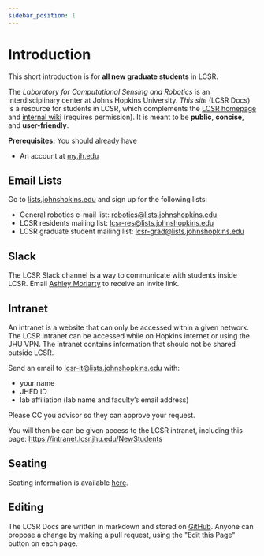 ```yaml
---
sidebar_position: 1
---
```


# Introduction

This short introduction is for **all new graduate students** in LCSR.

The _Laboratory for Computational Sensing and Robotics_ is an interdisciplinary
center at Johns Hopkins University. _This site_ (LCSR Docs) is a resource for
students in LCSR, which complements the [LCSR homepage](https://lcsr.jhu.edu)
and [internal wiki](https://intranet.lcsr.jhu.edu) (requires permission). It is
meant to be **public**, **concise**, and **user-friendly**.

**Prerequisites:** You should already have

- An account at [my.jh.edu](https://my.jh.edu/)

## Email Lists

Go to [lists.johnshokins.edu](https://lists.johnshopkins.edu/sympa) and sign up
for the following lists:

- General robotics e-mail list: robotics@lists.johnshopkins.edu
- LCSR residents mailing list: lcsr-res@lists.johnshopkins.edu
- LCSR graduate student mailing list: lcsr-grad@lists.johnshopkins.edu

## Slack

The LCSR Slack channel is a way to communicate with students inside LCSR.
Email [Ashley Moriarty](mailto:ashleymoriarty@jhu.edu) to receive an invite link.

## Intranet

An intranet is a website that can only be accessed within a given network. The
LCSR intranet can be accessed while on Hopkins internet or using the JHU VPN.
The intranet contains information that should not be shared outside LCSR.

Send an email to
[lcsr-it@lists.johnshopkins.edu](mailto:lcsr-it@lists.johnshopkins.edu) with:

- your name
- JHED ID
- lab affiliation (lab name and faculty’s email address)

Please CC you advisor so they can approve your request.

You will then be can be given access to the LCSR intranet, including this page:
https://intranet.lcsr.jhu.edu/NewStudents

## Seating

Seating information is available
[here](https://intranet.lcsr.jhu.edu/LCSRGraduateStudentCommittee).

## Editing

The LCSR Docs are written in markdown and stored on [GitHub](https://github.com/benjamindkilleen/lcsr-docs). Anyone can propose a change by making a pull
request, using the "Edit this Page" button on each page.
